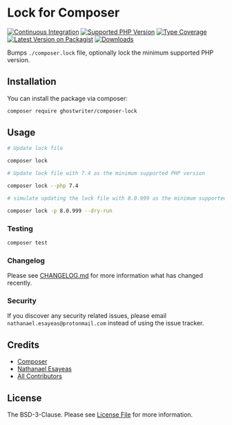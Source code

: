 # Lock for Composer

[![Continuous Integration](https://github.com/ghostwriter/composer-lock/actions/workflows/continuous-integration.yml/badge.svg)](https://github.com/ghostwriter/composer-lock/actions/workflows/continuous-integration.yml)
[![Supported PHP Version](https://badgen.net/packagist/php/ghostwriter/composer-lock?color=8892bf)](https://www.php.net/supported-versions)
[![Type Coverage](https://shepherd.dev/github/ghostwriter/composer-lock/coverage.svg)](https://shepherd.dev/github/ghostwriter/composer-lock)
[![Latest Version on Packagist](https://badgen.net/packagist/v/ghostwriter/composer-lock?cache=300)](https://packagist.org/packages/ghostwriter/composer-lock)
[![Downloads](https://badgen.net/packagist/dt/ghostwriter/composer-lock?cache=300&color=blue)](https://packagist.org/packages/ghostwriter/composer-lock)

Bumps `./composer.lock` file, optionally lock the minimum supported PHP version.

## Installation

You can install the package via composer:

``` bash
composer require ghostwriter/composer-lock
```

## Usage

``` bash
# Update lock file

composer lock

# Update lock file with 7.4 as the minimum supported PHP version

composer lock --php 7.4

# simulate updating the lock file with 8.0.999 as the minimum supported PHP version

composer lock -p 8.0.999 --dry-run
```

### Testing

``` bash
composer test
```

### Changelog

Please see [CHANGELOG.md](./CHANGELOG.md) for more information what has changed recently.

### Security

If you discover any security related issues, please email `nathanael.esayeas@protonmail.com` instead of using the issue tracker.

## Credits

- [Composer](https://github.com/composer/composer)
- [Nathanael Esayeas](https://github.com/ghostwriter)
- [All Contributors](../../contributors)

## License

The BSD-3-Clause. Please see [License File](./LICENSE) for more information.
